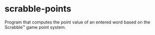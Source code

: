 # scrabble-points
Program that computes the point value of an entered word based on the Scrabble™ game point system.
